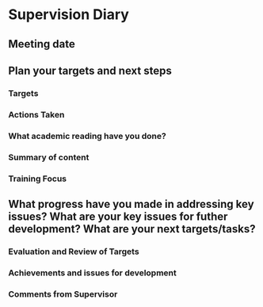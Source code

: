 # **Supervision Diary**

## **Meeting date**



## **Plan your targets and next steps**

### Targets 


### Actions Taken


### What academic reading have you done?


### Summary of content


### Training Focus


## **What progress have you made in addressing key issues?  What are your key issues for futher development? What are your next targets/tasks?**

### Evaluation and Review of  Targets

### Achievements and issues for development 

### Comments from Supervisor